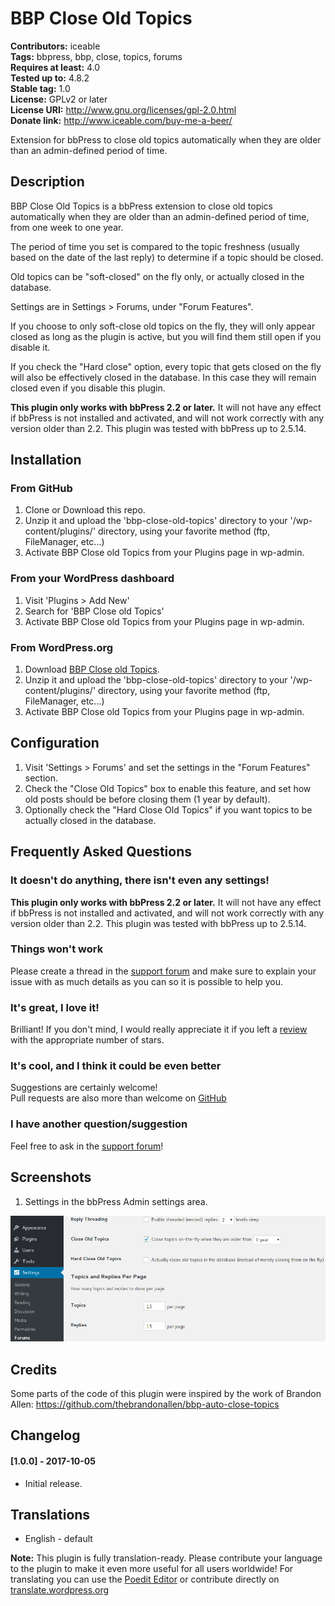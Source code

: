 # BBP Close Old Topics
**Contributors:** iceable  
**Tags:** bbpress, bbp, close, topics, forums  
**Requires at least:** 4.0  
**Tested up to:** 4.8.2  
**Stable tag:** 1.0  
**License:** GPLv2 or later  
**License URI:** http://www.gnu.org/licenses/gpl-2.0.html  
**Donate link:** http://www.iceable.com/buy-me-a-beer/

Extension for bbPress to close old topics automatically when they are older than an admin-defined period of time.

## Description

BBP Close Old Topics is a bbPress extension to close old topics automatically when they are older than an admin-defined period of time, from one week to one year.

The period of time you set is compared to the topic freshness (usually based on the date of the last reply) to determine if a topic should be closed.

Old topics can be "soft-closed" on the fly only, or actually closed in the database.

Settings are in Settings > Forums, under "Forum Features".

If you choose to only soft-close old topics on the fly, they will only appear closed as long as the plugin is active, but you will find them still open if you disable it.

If you check the "Hard close" option, every topic that gets closed on the fly will also be effectively closed in the database. In this case they will remain closed even if you disable this plugin.

__This plugin only works with bbPress 2.2 or later.__ It will not have any effect if bbPress is not installed and activated, and will  not work correctly with any version older than 2.2. This plugin was tested with bbPress up to 2.5.14.

## Installation

### From GitHub

1. Clone or Download this repo.
2. Unzip it and upload the 'bbp-close-old-topics' directory to your '/wp-content/plugins/' directory, using your favorite method (ftp, FileManager, etc...)
3. Activate BBP Close old Topics from your Plugins page in wp-admin.

### From your WordPress dashboard

1. Visit 'Plugins > Add New'
2. Search for 'BBP Close old Topics'
3. Activate BBP Close old Topics from your Plugins page in wp-admin.

### From WordPress.org

1. Download [BBP Close old Topics](https://wordpress.org/plugins/bbp-close-old-topics/).
2. Unzip it and upload the 'bbp-close-old-topics' directory to your '/wp-content/plugins/' directory, using your favorite method (ftp, FileManager, etc...)
3. Activate BBP Close old Topics from your Plugins page in wp-admin.

## Configuration

1. Visit 'Settings > Forums' and set the settings in the "Forum Features" section.
2. Check the "Close Old Topics" box to enable this feature, and set how old posts should be before closing them (1 year by default).
3. Optionally check the "Hard Close Old Topics" if you want topics to be actually closed in the database.

## Frequently Asked Questions

### It doesn't do anything, there isn't even any settings!

__This plugin only works with bbPress 2.2 or later.__ It will not have any effect if bbPress is not installed and activated, and will  not work correctly with any version older than 2.2. This plugin was tested with bbPress up to 2.5.14.

### Things won't work

Please create a thread in the [support forum](https://wordpress.org/support/plugin/bbp-close-old-topics) and make sure to explain your issue with as much details as you can so it is possible to help you.

### It's great, I love it!

Brilliant! If you don't mind, I would really appreciate it if you left a [review](https://wordpress.org/support/plugin/bbp-close-old-topics/reviews/) with the appropriate number of stars.

### It's cool, and I think it could be even better

Suggestions are certainly welcome!  
Pull requests are also more than welcome on [GitHub](https://github.com/iceable/bbp-close-old-topics)

### I have another question/suggestion

Feel free to ask in the [support forum](https://wordpress.org/support/plugin/bbp-close-old-topics)!

## Screenshots

1. Settings in the bbPress Admin settings area.

![Settings in the bbPress Admin settings area.](screenshot-1.png)

## Credits

Some parts of the code of this plugin were inspired by the work of Brandon Allen: https://github.com/thebrandonallen/bbp-auto-close-topics

## Changelog

#### [1.0.0] - 2017-10-05
* Initial release.

## Translations

* English - default

__Note:__ This plugin is fully translation-ready. Please contribute your language to the plugin to make it even more useful for all users worldwide! For translating you can use the [Poedit Editor](http://www.poedit.net/) or contribute directly on [translate.wordpress.org](https://translate.wordpress.org/projects/wp-plugins/bbp-close-old-topics)
